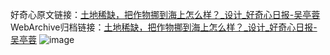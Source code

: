 好奇心原文链接：[土地稀缺，把作物挪到海上怎么样？_设计_好奇心日报-吴亭蓉](https://www.qdaily.com/articles/1739.html)
WebArchive归档链接：[土地稀缺，把作物挪到海上怎么样？_设计_好奇心日报-吴亭蓉](http://web.archive.org/web/20180123212544/http://www.qdaily.com:80/articles/1739.html)
![image](http://ww3.sinaimg.cn/large/007d5XDply1g3v4kdikkxj30u03qc4qp)